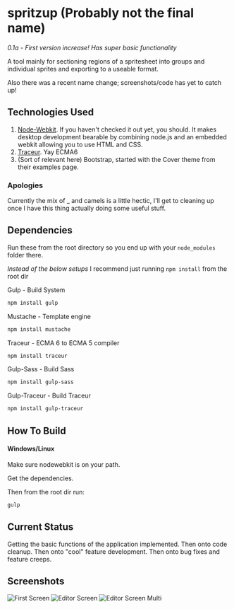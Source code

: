 spritzup (Probably not the final name)
========

*0.1a - First version increase! Has super basic functionality*

A tool mainly for sectioning regions of a spritesheet into groups and individual sprites and exporting to a useable format.

Also there was a recent name change; screenshots/code has yet to catch up!

Technologies Used
------------------
1. [Node-Webkit](https://github.com/rogerwang/node-webkit). If you haven't checked it out yet, you should. It makes desktop development bearable by combining node.js and an embedded webkit allowing you to use HTML and CSS.
2. [Traceur](https://github.com/google/traceur-compiler). Yay ECMA6
3. (Sort of relevant here) Bootstrap, started with the Cover theme from their examples page.

### Apologies
Currently the mix of _ and camels is a little hectic, I'll get to cleaning up once I have this thing actually doing some useful stuff.

Dependencies
------------
Run these from the root directory so you end up with your `node_modules` folder there.

*Instead of the below setups* I recommend just running `npm install` from the root dir

Gulp - Build System
```bash
npm install gulp
```

Mustache - Template engine
```bash
npm install mustache
```

Traceur - ECMA 6 to ECMA 5 compiler
```bash
npm install traceur
```

Gulp-Sass - Build Sass
```bash
npm install gulp-sass
```

Gulp-Traceur - Build Traceur
```bash
npm install gulp-traceur
```

How To Build
------------
#### Windows/Linux

Make sure nodewebkit is on your path.

Get the dependencies.

Then from the root dir run:
```bash
gulp
```

Current Status
--------------

Getting the basic functions of the application implemented. Then onto code cleanup. Then onto "cool" feature development. Then onto bug fixes and feature creeps.

Screenshots
-----------
![First Screen](https://github.com/dennmat/spritzup/raw/master/screenshots/main-5-19-2014.png "Main Screen")
![Editor Screen](https://github.com/dennmat/spritzup/raw/master/screenshots/editor-6-15-2014.png "Editor Screen")
![Editor Screen Multi](https://github.com/dennmat/spritzup/raw/master/screenshots/editor-multiselect-6-16-2014.png "Editor Screen Multi Select")
